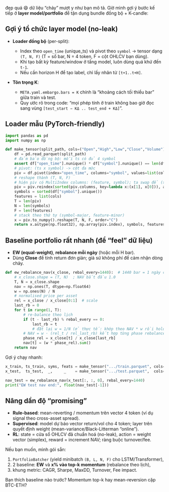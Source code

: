 đẹp quá 😄 dữ liệu “chảy” mượt y như bạn mô tả. Giờ mình gợi ý bước kế tiếp ở **layer model/portfolio** để tận dụng bundle đồng bộ + K-candle:

## Gợi ý tổ chức layer model (no-leak)

* **Loader đồng bộ** (per-split):

  * Index theo `open_time` (unique\_ts) và pivot theo `symbol` → tensor dạng `(T, N, F)` (T = số bar, N = 4 token, F = cột OHLCV bạn dùng).
  * Khi tạo bất kỳ feature/window ở tầng model, luôn dùng quá khứ đến `t-1`.
  * Nếu cần horizon H để tạo label, chỉ lấy nhãn từ `[t+1..t+H]`.
* **Tôn trọng K**:

  * `META.yaml.embargo.bars = K` chính là “khoảng cách tối thiểu bar” giữa train và test.
  * Quy ước rõ trong code: “mọi phép tính ở train không bao giờ đọc sang vùng `[test_start − KΔ .. test_end + KΔ]`”.

## Loader mẫu (PyTorch-friendly)

```python
import pandas as pd
import numpy as np

def make_tensor(split_path, cols=("Open","High","Low","Close","Volume")):
    df = pd.read_parquet(split_path)
    # đảm bảo đồng bộ: mỗi ts có đủ 4 symbol
    assert df["open_time"].nunique() * df["symbol"].nunique() == len(df)
    # pivot: (ts x symbol) -> cột đa mức
    piv = df.pivot(index="open_time", columns="symbol", values=list(cols)).sort_index()
    # reshape thành (T, N, F)
    # hiện piv có MultiIndex columns: (feature, symbol); ta swap để (symbol, feature)
    piv = piv.reindex(sorted(piv.columns, key=lambda x:(x[1], x[0])), axis=1)
    symbols = sorted(df["symbol"].unique())
    features = list(cols)
    T = len(piv)
    N = len(symbols)
    F = len(features)
    # stack theo thứ tự (symbol-major, feature-minor)
    x = piv.to_numpy().reshape(T, N, F, order="C")
    return x.astype(np.float32), np.array(piv.index), symbols, features
```

## Baseline portfolio rất nhanh (để “feel” dữ liệu)

* **EW (equal-weight)**, **rebalance mỗi ngày** (hoặc mỗi H bar).
* Dùng **Close** để tính return đơn giản; giả sử không phí để cảm nhận dòng chảy.

```python
def ew_rebalance_nav(x_close, rebal_every=1440):  # 1440 bar = 1 ngày cho 1m
    # x_close.shape = (T, N)  ; NAV bắt đầu 1.0
    T, N = x_close.shape
    nav = np.ones(T, dtype=np.float64)
    w = np.ones(N) / N
    # normalised price per asset
    rel = x_close / x_close[0:1]  # scale
    last_rb = 0
    for t in range(1, T):
        # re-balance theo lịch
        if (t - last_rb) % rebal_every == 0:
            last_rb = t
            # đặt lại w = 1/N (ở thực tế: khớp theo NAV * w rồi hold)
        # NAV = w · (rel_t / rel_last_rb) kết hợp từng phase rebalance
        phase_rel = x_close[t] / x_close[last_rb]
        nav[t] = (w * phase_rel).sum()
    return nav
```

Gợi ý chạy nhanh:

```python
x_train, ts_train, syms, feats = make_tensor(".../train.parquet", cols=("Close",))
x_test,  ts_test,  _,     _    = make_tensor(".../test.parquet",  cols=("Close",))

nav_test = ew_rebalance_nav(x_test[:, :, 0], rebal_every=1440)
print("EW test nav end:", float(nav_test[-1]))
```

## Nâng dần độ “promising”

* **Rule-based**: mean-reverting / momentum trên vector 4 token (ví dụ signal theo cross-asset spread).
* **Supervised**: model dự báo vector return/vol cho 4 token; layer trên quyết định weight (mean-variance/Black-Litterman “online”).
* **RL**: state = cửa sổ OHLCV đã chuẩn hoá (no-leak), action = weight vector (simplex), reward = increment NAV; ràng buộc turnover/fee.

Nếu bạn muốn, mình gói sẵn:

1. `PortfolioBatcher` (yield minibatch `(B, L, N, F)` cho LSTM/Transformer),
2. 2 baseline: **EW** và **x% vào top-k momentum** (rebalance theo lịch),
3. khung metric: CAGR, Sharpe, MaxDD, Turnover, Fee impact.

Bạn thích baseline nào trước? Momentum top-k hay mean-reversion cặp BTC-ETH?
